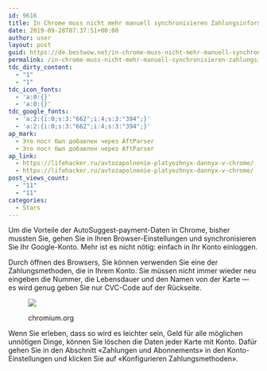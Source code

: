 ```yaml
---
id: 9616
title: In Chrome muss nicht mehr manuell synchronisieren Zahlungsinformationen
date: 2019-09-28T07:37:51+00:00
author: user
layout: post
guid: https://de.bestwow.net/in-chrome-muss-nicht-mehr-manuell-synchronisieren-zahlungsinformationen/
permalink: /in-chrome-muss-nicht-mehr-manuell-synchronisieren-zahlungsinformationen/
tdc_dirty_content:
  - "1"
  - "1"
tdc_icon_fonts:
  - 'a:0:{}'
  - 'a:0:{}'
tdc_google_fonts:
  - 'a:2:{i:0;s:3:"662";i:4;s:3:"394";}'
  - 'a:2:{i:0;s:3:"662";i:4;s:3:"394";}'
ap_mark:
  - Это пост был добавлен через AftParser
  - Это пост был добавлен через AftParser
ap_link:
  - https://lifehacker.ru/avtozapolnenie-platyozhnyx-dannyx-v-chrome/
  - https://lifehacker.ru/avtozapolnenie-platyozhnyx-dannyx-v-chrome/
post_views_count:
  - "11"
  - "11"
categories:
  - Stars
---
```

Um die Vorteile der AutoSuggest-payment-Daten in Chrome, bisher mussten Sie, gehen Sie in Ihren Browser-Einstellungen und synchronisieren Sie Ihr Google-Konto. Mehr ist es nicht nötig: einfach in Ihr Konto einloggen.

Durch öffnen des Browsers, Sie können verwenden Sie eine der Zahlungsmethoden, die in Ihrem Konto. Sie müssen nicht immer wieder neu eingeben die Nummer, die Lebensdauer und den Namen von der Karte — es wird genug geben Sie nur CVC-Code auf der Rückseite.<figure>

![](https://de.bestwow.net/wp-content/uploads/2019/09/v-chrome-bol-she-ne-nuzhno-vruchnuyu-sinhronizirovat-platezhnye-dannye-1.jpg) <figcaption>chromium.org</figcaption></figure> 

Wenn Sie erleben, dass so wird es leichter sein, Geld für alle möglichen unnötigen Dinge, können Sie löschen die Daten jeder Karte mit Konto. Dafür gehen Sie in den Abschnitt «Zahlungen und Abonnements» in den Konto-Einstellungen und klicken Sie auf «Konfigurieren Zahlungsmethoden».